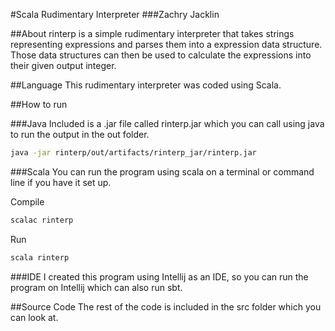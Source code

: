 #Scala Rudimentary Interpreter
###Zachry Jacklin

##About
rinterp is a simple rudimentary interpreter that takes strings representing expressions and parses them into a expression data structure. Those data structures can then be used to calculate the expressions into their given output integer.

##Language
This rudimentary interpreter was coded using Scala.

##How to run

###Java
Included is a .jar file called rinterp.jar which you can call using java to run the output in the out folder.

```bash
java -jar rinterp/out/artifacts/rinterp_jar/rinterp.jar
```

###Scala
You can run the program using scala on a terminal or command line if you have it set up.

Compile
```bash
scalac rinterp
```

Run
```bash
scala rinterp
```

###IDE
I created this program using Intellij as an IDE, so you can run the program on Intellij which can also run sbt.

##Source Code
The rest of the code is included in the src folder which you can look at.